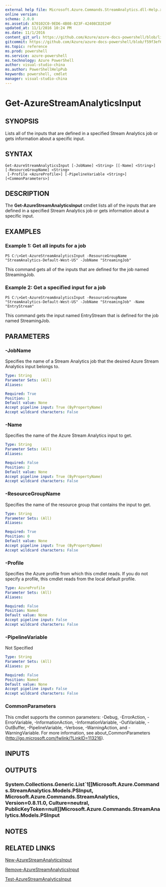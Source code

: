 ```yaml
---
external help file: Microsoft.Azure.Commands.StreamAnalytics.dll-Help.xml
online version: 
schema: 2.0.0
ms.assetid: A70102C0-9ED6-4B08-823F-42408CD2E24F
updated_at: 11/1/2016 10:24 PM
ms.date: 11/1/2016
content_git_url: https://github.com/Azure/azure-docs-powershell/blob/live/azureps-cmdlets-docs/ResourceManager/AzureRM.StreamAnalytics/v0.9.8/Get-AzureStreamAnalyticsInput.md
gitcommit: https://github.com/Azure/azure-docs-powershell/blob/f59f3ef60bc592383812213e69fd77ba950759ed/azureps-cmdlets-docs/ResourceManager/AzureRM.StreamAnalytics/v0.9.8/Get-AzureStreamAnalyticsInput.md
ms.topic: reference
ms.prod: powershell
ms.service: azure-powershell
ms.technology: Azure PowerShell
author: visual-studio-china
ms.author: PowerShellHelpPub
keywords: powershell, cmdlet
manager: visual-studio-china
---
```


# Get-AzureStreamAnalyticsInput

## SYNOPSIS
Lists all of the inputs that are defined in a specified Stream Analytics job or gets information about a specific input.

## SYNTAX

```
Get-AzureStreamAnalyticsInput [-JobName] <String> [[-Name] <String>] [-ResourceGroupName] <String>
 [-Profile <AzureProfile>] [-PipelineVariable <String>] [<CommonParameters>]
```

## DESCRIPTION
The **Get-AzureStreamAnalyticsInput** cmdlet lists all of the inputs that are defined in a specified Stream Analytics job or gets information about a specific input.

## EXAMPLES

### Example 1: Get all inputs for a job
```
PS C:\>Get-AzureStreamAnalyticsInput -ResourceGroupName "StreamAnalytics-Default-West-US" -JobName "StreamingJob"
```

This command gets all of the inputs that are defined for the job named StreamingJob.

### Example 2: Get a specified input for a job
```
PS C:\>Get-AzureStreamAnalyticsInput -ResourceGroupName "StreamAnalytics-Default-West-US" -JobName "StreamingJob" -Name "EntryStream"
```

This command gets the input named EntryStream that is defined for the job named StreamingJob.

## PARAMETERS

### -JobName
Specifies the name of a Stream Analytics job that the desired Azure Stream Analytics input belongs to.

```yaml
Type: String
Parameter Sets: (All)
Aliases: 

Required: True
Position: 1
Default value: None
Accept pipeline input: True (ByPropertyName)
Accept wildcard characters: False
```

### -Name
Specifies the name of the Azure Stream Analytics input to get.

```yaml
Type: String
Parameter Sets: (All)
Aliases: 

Required: False
Position: 2
Default value: None
Accept pipeline input: True (ByPropertyName)
Accept wildcard characters: False
```

### -ResourceGroupName
Specifies the name of the resource group that contains the input to get.

```yaml
Type: String
Parameter Sets: (All)
Aliases: 

Required: True
Position: 0
Default value: None
Accept pipeline input: True (ByPropertyName)
Accept wildcard characters: False
```

### -Profile
Specifies the Azure profile from which this cmdlet reads.
If you do not specify a profile, this cmdlet reads from the local default profile.

```yaml
Type: AzureProfile
Parameter Sets: (All)
Aliases: 

Required: False
Position: Named
Default value: None
Accept pipeline input: False
Accept wildcard characters: False
```

### -PipelineVariable
Not Specified

```yaml
Type: String
Parameter Sets: (All)
Aliases: pv

Required: False
Position: Named
Default value: None
Accept pipeline input: False
Accept wildcard characters: False
```

### CommonParameters
This cmdlet supports the common parameters: -Debug, -ErrorAction, -ErrorVariable, -InformationAction, -InformationVariable, -OutVariable, -OutBuffer, -PipelineVariable, -Verbose, -WarningAction, and -WarningVariable. For more information, see about_CommonParameters (http://go.microsoft.com/fwlink/?LinkID=113216).

## INPUTS

## OUTPUTS

### System.Collections.Generic.List`1[[Microsoft.Azure.Commands.StreamAnalytics.Models.PSInput, Microsoft.Azure.Commands.StreamAnalytics, Version=0.8.11.0, Culture=neutral, PublicKeyToken=null]]Microsoft.Azure.Commands.StreamAnalytics.Models.PSInput

## NOTES

## RELATED LINKS

[New-AzureStreamAnalyticsInput](xref:ResourceManager/AzureRM.StreamAnalytics/v0.9.8/New-AzureStreamAnalyticsInput.md)

[Remove-AzureStreamAnalyticsInput](xref:ResourceManager/AzureRM.StreamAnalytics/v0.9.8/Remove-AzureStreamAnalyticsInput.md)

[Test-AzureStreamAnalyticsInput](xref:ResourceManager/AzureRM.StreamAnalytics/v0.9.8/Test-AzureStreamAnalyticsInput.md)


